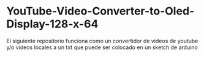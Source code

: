 # YouTube-Video-Converter-to-Oled-Display-128-x-64
El siguiente repositorio funciona como un convertidor de videos de youtube y/o videos locales a un txt que puede ser colocado en un sketch de arduino
